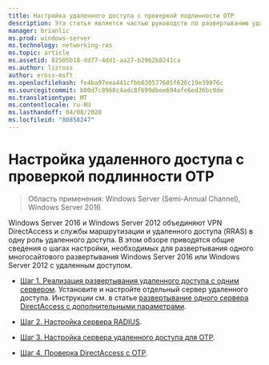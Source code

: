 ```yaml
---
title: Настройка удаленного доступа с проверкой подлинности OTP
description: Эта статья является частью руководств по развертыванию удаленного доступа с помощью проверки подлинности OTP в Windows Server 2016.
manager: brianlic
ms.prod: windows-server
ms.technology: networking-ras
ms.topic: article
ms.assetid: 82505b18-dd77-4dd1-aa27-b2962b8241ca
ms.author: lizross
author: eross-msft
ms.openlocfilehash: fe4ba97eea441cfbb630577605f626c19e39976c
ms.sourcegitcommit: b00d7c8968c4adc8f699dbee694afe6ed36bc9de
ms.translationtype: MT
ms.contentlocale: ru-RU
ms.lasthandoff: 04/08/2020
ms.locfileid: "80858247"
---
```

# <a name="configure-remote-access-with-otp-authentication"></a>Настройка удаленного доступа с проверкой подлинности OTP

>Область применения: Windows Server (Semi-Annual Channel), Windows Server 2016

 Windows Server 2016 и Windows Server 2012 объединяют VPN DirectAccess и службы маршрутизации и удаленного доступа (RRAS) в одну роль удаленного доступа. В этом обзоре приводятся общие сведения о шагах настройки, необходимых для развертывания одного многосайтового развертывания Windows Server 2016 или Windows Server 2012 с удаленным доступом.  


- [Шаг 1. Реализация развертывания удаленного доступа с одним сервером](../../multisite/configure/Step-1-Implement-a-Single-Server-Remote-Access-Deployment.md). Установите и настройте отдельный сервер удаленного доступа. Инструкции см. в статье [развертывание одного сервера DirectAccess с дополнительными параметрами](https://technet.microsoft.com/windows-server-docs/networking/remote-access/directaccess/single-server-advanced/deploy-a-single-directaccess-server-with-advanced-settings).

- [Шаг 2. Настройка сервера RADIUS](Step-2-Configure-the-RADIUS-Server.md).

- [Шаг 3. Настройка сервера удаленного доступа для OTP](Step-3-Configure-the-Remote-Access-Server-for-OTP.md).

- [Шаг 4. Проверка DirectAccess с OTP](Step-4-Verify-DirectAccess-with-OTP.md).
  


